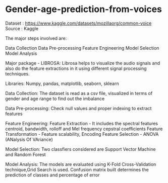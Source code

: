 # Gender-age-prediction-from-voices

Dataset : https://www.kaggle.com/datasets/mozillaorg/common-voice
Source : Kaggle

The major steps involved are:

Data Collection Data Pre-processing Feature Engineering Model Selection Model Analysis

Major package - LIBROSA: Librosa helps to visualize the audio signals and also do the feature extractions in it using different signal processing techniques.

Libraries: Numpy, pandas, matplotlib, seaborn, sklearn

Data Collection: The dataset is read as a csv file, visualized in terms of gender and age range to find out the imbalance

Data Pre-processing: Check null values and proper indexing to extract features

Feature Engineering: Feature Extraction - It includes the spectral features centroid, bandwidth, rolloff and Mel frequency cepstral coefficients Feature Transformation - Feature scalability, Encoding Feature Selection - ANOVA (ANalysis Of VAriance)

Model Selection: Two classfiers considered are Support Vector Machine and Random Forest

Model Analysis: The models are evaluated using K-Fold Cross-Validation technique,Grid Search is used. Confusion matrix built determines the prediction of classes and percentage of error
